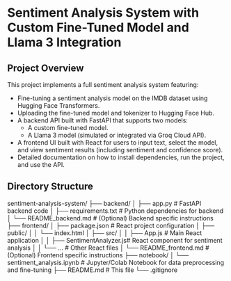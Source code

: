 # Sentiment Analysis System with Custom Fine-Tuned Model and Llama 3 Integration

## Project Overview

This project implements a full sentiment analysis system featuring:
- Fine-tuning a sentiment analysis model on the IMDB dataset using Hugging Face Transformers.
- Uploading the fine-tuned model and tokenizer to Hugging Face Hub.
- A backend API built with FastAPI that supports two models:
  - A custom fine-tuned model.
  - A Llama 3 model (simulated or integrated via Groq Cloud API).
- A frontend UI built with React for users to input text, select the model, and view sentiment results (including sentiment and confidence score).
- Detailed documentation on how to install dependencies, run the project, and use the API.

## Directory Structure
sentiment-analysis-system/
├── backend/
│   ├── app.py                  # FastAPI backend code
│   ├── requirements.txt        # Python dependencies for backend
│   └── README_backend.md       # (Optional) Backend specific instructions
├── frontend/
│   ├── package.json            # React project configuration
│   ├── public/
│   │   └── index.html
│   ├── src/
│   │   ├── App.js              # Main React application
│   │   ├── SentimentAnalyzer.js# React component for sentiment analysis
│   │   └── …                 # Other React files
│   └── README_frontend.md      # (Optional) Frontend specific instructions
├── notebook/
│   └── sentiment_analysis.ipynb  # Jupyter/Colab Notebook for data preprocessing and fine-tuning
├── README.md                   # This file
└── .gitignore
